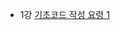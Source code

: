 * 1강 [기초코드 작성 요령 1](https://github.com/ERIN56/Algorithm/blob/master/%EC%9C%A0%ED%8A%9C%EB%B8%8C%20%EB%B0%94%ED%82%B9%EB%8F%85%EC%9D%98%20%EC%8B%A4%EC%A0%84%20%EC%95%8C%EA%B3%A0%EB%A6%AC%EC%A6%98/1%EA%B0%95.md)
